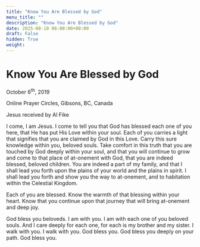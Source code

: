 ```yaml
---
title: "Know You Are Blessed by God"
menu_title: ""
description: "Know You Are Blessed by God"
date: 2025-08-10 06:00:00+00:00
draft: False
hidden: True
weight:
---
```

# Know You Are Blessed by God

October 6<sup>th</sup>, 2019

Online Prayer Circles, Gibsons, BC, Canada

Jesus received by Al Fike

I come, I am Jesus. I come to tell you that God has blessed each one of you here, that He has put His Love within your soul. Each of you carries a light that signifies that you are claimed by God in this Love. Carry this sure knowledge within you, beloved souls. Take comfort in this truth that you are touched by God deeply within your soul, and that you will continue to grow and come to that place of at-onement with God, that you are indeed blessed, beloved children. You are indeed a part of my family, and that I shall lead you forth upon the plains of your world and the plains in spirit. I shall lead you forth and show you the way to at-onement, and to habitation within the Celestial Kingdom.

Each of you are blessed. Know the warmth of that blessing within your heart. Know that you continue upon that journey that will bring at-onement and deep joy.

God bless you beloveds. I am with you. I am with each one of you beloved souls. And I care deeply for each one, for each is my brother and my sister. I walk with you. I walk with you. God bless you. God bless you deeply on your path. God bless you.
